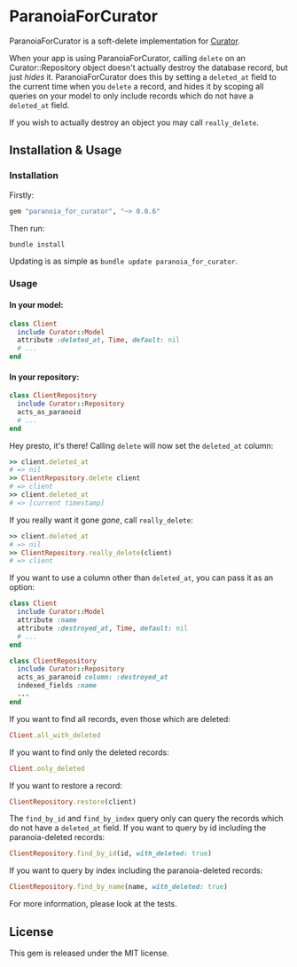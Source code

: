 # ParanoiaForCurator

ParanoiaForCurator is a soft-delete implementation for [Curator](https://github.com/braintree/curator).

When your app is using ParanoiaForCurator, calling `delete` on an Curator::Repository object doesn't actually destroy the database record, but just *hides* it. ParanoiaForCurator does this by setting a `deleted_at` field to the current time when you `delete` a record, and hides it by scoping all queries on your model to only include records which do not have a `deleted_at` field.

If you wish to actually destroy an object you may call `really_delete`.

## Installation & Usage

### Installation

Firstly:

``` ruby
gem "paranoia_for_curator", "~> 0.0.6"
```

Then run:

``` shell
bundle install
```

Updating is as simple as `bundle update paranoia_for_curator`.

### Usage

#### In your model:

``` ruby
class Client
  include Curator::Model
  attribute :deleted_at, Time, default: nil
  # ...
end
```

#### In your repository:

``` ruby
class ClientRepository
  include Curator::Repository
  acts_as_paranoid
  # ...
end
```

Hey presto, it's there! Calling `delete` will now set the `deleted_at` column:


``` ruby
>> client.deleted_at
# => nil
>> ClientRepository.delete client
# => client
>> client.deleted_at
# => [current timestamp]
```

If you really want it gone *gone*, call `really_delete`:

``` ruby
>> client.deleted_at
# => nil
>> ClientRepository.really_delete(client)
# => client
```

If you want to use a column other than `deleted_at`, you can pass it as an option:

``` ruby
class Client
  include Curator::Model
  attribute :name
  attribute :destroyed_at, Time, default: nil
  # ...
end

class ClientRepository
  include Curator::Repository
  acts_as_paranoid column: :destroyed_at
  indexed_fields :name
  ...
end
```

If you want to find all records, even those which are deleted:

``` ruby
Client.all_with_deleted
```

If you want to find only the deleted records:

``` ruby
Client.only_deleted
```

If you want to restore a record:

``` ruby
ClientRepository.restore(client)
```

The `find_by_id` and `find_by_index` query only can query the records which do not have a `deleted_at` field.
If you want to query by id including the paranoia-deleted records:

```ruby
ClientRepository.find_by_id(id, with_deleted: true)
```

If you want to query by index including the paranoia-deleted records:
```ruby
ClientRepository.find_by_name(name, with_deleted: true)
```

For more information, please look at the tests.

## License

This gem is released under the MIT license.
